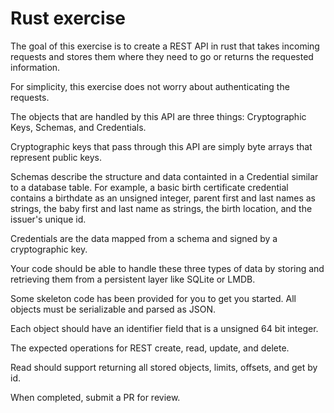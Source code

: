 # Rust exercise

The goal of this exercise is to create a REST API in rust that takes incoming requests and stores them where they need to go or returns the requested information.

For simplicity, this exercise does not worry about authenticating the requests.

The objects that are handled by this API are three things: Cryptographic Keys, Schemas, and Credentials.

Cryptographic keys that pass through this API are simply byte arrays that represent public keys.

Schemas describe the structure and data containted in a Credential similar to a database table. For example, a basic birth certificate credential contains a birthdate as an unsigned integer, parent first and last names as strings, the baby first and last name as strings, the birth location, and the issuer's unique id.

Credentials are the data mapped from a schema and signed by a cryptographic key.

Your code should be able to handle these three types of data by storing and retrieving them from a persistent layer like SQLite or LMDB.

Some skeleton code has been provided for you to get you started. All objects must be serializable and parsed as JSON. 

Each object should have an identifier field that is a unsigned 64 bit integer.

The expected operations for REST create, read, update, and delete.

Read should support returning all stored objects, limits, offsets, and get by id.

When completed, submit a PR for review.
